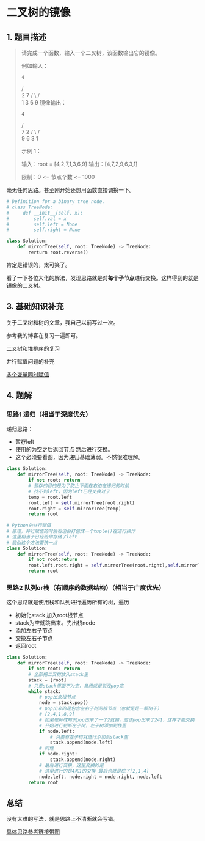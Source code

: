 # 二叉树的镜像

## 1. 题目描述

> 请完成一个函数，输入一个二叉树，该函数输出它的镜像。
>
> 例如输入：
>
>     4
>    /   \
>   2     7
>  / \   / \
> 1   3 6   9
> 镜像输出：
>
>     4
>    /   \
>   7     2
>  / \   / \
> 9   6 3   1
>
>  示例 1：
>
> 输入：root = [4,2,7,1,3,6,9]
>输出：[4,7,2,9,6,3,1]
> 
> 
>限制：0 <= 节点个数 <= 1000
>

毫无任何思路。甚至刚开始还想用函数直接调换一下。

```python
# Definition for a binary tree node.
# class TreeNode:
#     def __init__(self, x):
#         self.val = x
#         self.left = None
#         self.right = None

class Solution:
    def mirrorTree(self, root: TreeNode) -> TreeNode:
        rerturn root.reverse()
```

肯定是错误的，太可笑了。

看了一下各位大佬的解法，发现思路就是对**每个子节点**进行交换。这样得到的就是镜像的二叉树。

## 3. 基础知识补充

关于二叉树和树的文章，我自己以前写过一次。

参考我的博客在复习一遍即可。

[二叉树和堆排序的复习](https://chihokyo.com/post/17/)

并行赋值问题的补充

[多个变量同时赋值](https://darktiantian.github.io/Python-%E5%A4%9A%E4%B8%AA%E5%8F%98%E9%87%8F%E5%90%8C%E6%97%B6%E8%B5%8B%E5%80%BC)

## 4. 题解

### 思路1 递归（相当于深度优先）

递归思路：

- 暂存left
- 使用的为空之后返回节点 然后进行交换。
- 这个必须要看图，因为递归基础薄弱。不然很难理解。

```python
class Solution:
    def mirrorTree(self, root: TreeNode) -> TreeNode:
        if not root: return
        # 暂存的目的是为了防止下面在右边在递归的时候
        # 找不到left，因为left已经交换过了
        temp = root.left
        root.left = self.mirrorTree(root.right)
        root.right = self.mirrorTree(temp)
        return root
      
# Python的并行赋值
# 原理，并行赋值的时候右边会打包成一个tuple()在进行操作
# 这里相当于已经给你存储了left
# 貌似这个方法要快一点
class Solution:
    def mirrorTree(self, root: TreeNode) -> TreeNode:
        if not root:return
        root.left,root.right = self.mirrorTree(root.right),self.mirrorTree(root.left)
        return root
```

### 思路2 队列or栈（有顺序的数据结构）（相当于广度优先）

这个思路就是使用栈和队列进行遍历所有的树，遍历

- 初始化stack 加入root根节点
- stack为空就跳出来。先出栈node
- 添加左右子节点
- 交换左右子节点
- 返回root

```python
class Solution:
    def mirrorTree(self, root: TreeNode) -> TreeNode:
        if not root: return 
        # 全部把二叉树放入stack里
        stack = [root]
        # 只要stack里面不为空，意思就是说没pop完
        while stack:
            # pop出来根节点
            node = stack.pop()
            # pop出来的是包含左右子树的根节点（也就是是一颗树干）
            # [2,4,1,8,9]
            # 如果理解成知识pop出来了一个2就错，应该pop出来了241，这样才能交换
            # 开始进行判断左子树，左子树添加到栈里
            if node.left:
                # 只要有左子树就进行添加到stack里
                stack.append(node.left)
            # 同理
            if node.right:
                stack.append(node.right)
            # 最后进行交换，这里交换的是
            # 这里进行的是4和1的交换 最后也就是成了[2,1,4]
            node.left, node.right = node.right, node.left
        return root
```

## 总结

没有太难的写法，就是思路上不清晰就会写错。

[具体思路参考链接带图](https://leetcode-cn.com/problems/er-cha-shu-de-jing-xiang-lcof/solution/mian-shi-ti-27-er-cha-shu-de-jing-xiang-di-gui-fu-/)